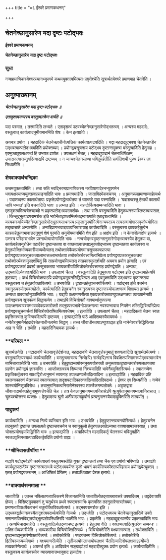 +++
title = "०६ ईश्वरे प्रमाणकथनम्"

+++


## चेतनेच्छानुसारेण यदा दृष्टः पटोद्भवः

**ईश्वरे प्रमाणकथनम्**

**चेतनेच्छानुसारेण यदा दृष्टः पटोद्भवः**

### **सुधा**

नन्वप्रामाणिकस्येश्वरस्यानभ्युपगमे कथमयुक्तत्वमित्यतः प्रवृत्तेश्चेति सूत्रार्थतयेश्वरे प्रमाणमाह चेतनेति ।

## **अनुव्याख्यानम्**

***चेतनेच्छानुसारेण यदा दृष्टः पटोद्भवः ॥***

***एतादृशत्वमन्यस्य वस्तुत्वात्केन वार्यते ॥***

यदा यस्मात् । तस्मादिति लभ्यते । एतादृशत्वं पटवच्चेतनेच्छानुसारेणोद्भतत्वम् । अन्यस्य महदादेः, वस्तुत्वात् कार्यत्वादनुमीयमानमिति शेषः । केन इत्याक्षेपे ।

अयमत्र प्रयोगः । महदादिकं चेतनेच्छाधीनोत्पत्तिकं कार्यत्वात्पटवदिति । यद्वा महदाद्युद्भवश् चेतनेच्छाधीन उद्भवत्वात्पटोद्भववदिति प्रयोक्तव्यम् । प्रयोगद्वयसूचनाय पटोद्भव दृष्टान्तमुक्त्वा वस्तुत्वादिति हेतुमाह । एवमुक्तावुपलक्षणत्वं हि उभयत्र ज्ञायेत । उपलक्षणं चैतत् । महदाद्युपादानं चेतनाधिष्ठितम् उपादानत्वात्तन्तुवदित्याद्यपि द्रष्टव्यम् । न चान्यश्चेतनस्तथा भवितुमर्हतीति सर्वातिशयी पुरुष ईश्वर एव सिध्यतीति ।

### **शेषवाक्यार्थचन्द्रिका**

कथमयुक्तत्वमिति । तथा सति भवद्भिरप्यप्रामाणिकस्य नरविषाणादेरनभ्युपगमेन भवत्पक्षस्याप्ययुक्तत्वप्रसङ्गादिति भावः ॥ प्रमाणमाहेति । जाताविदमेकवचनम् । अनुमानरूपप्रमाणान्याहेत्यर्थः । यदाशब्दस्य कालार्थतायाः प्रकृतेऽयोगाद्धेत्वर्थतया तं व्याचष्टे यदा यस्मादिति । ‘यदाशब्दस्तु हेत्वर्थे कालार्थे चापि भण्यत’ इति वचनादिति भावः ॥ लभ्यत इति । यत्तदोर्नित्यसम्बन्धादिति भावः । एतादृशत्वमित्यत्रैतच्छब्दो न प्रकृतपटोद्भवपरामर्शकः । तथा सति वस्तुत्वादिति हेतुकथनस्याश्लिष्टत्वापातात् । किन्तूद्भूतपटपरामर्शक इति भावेनैतादृशत्वमित्येतद्य्वाख्याति एतादृशत्वमिति । यस्यकस्यचिच्चैतनेच्छानुसारेणोद्भूतत्वसाधनस्य प्रकृतानुपयोगित्वेनान्यपदस्य तत्परत्वायोगात्प्रकृतोपयोगिता तद्य्वाचष्टे अन्यस्येति । अनादिप्रागभावादावव्यभिचारायाह कार्यत्वादिति । वस्तुत्वस्य ज्ञापकहेतुत्वेन कारकहेतुत्वाभावात्तदनुगुणं शेषं पूरयति अनुमीयमानमिति शेष इति ॥ आक्षेप इति । न केनापीत्याक्षेप इत्यर्थः । उत्तरत्र परिहाराभावेन प्रश्नार्थत्वायोगादिति भावः । नन्वत्रोद्भवदृष्टान्तानुसारेणोद्भवत्वस्यैव हेतुतया वा, कार्यत्वहेत्वनुरोधेन पटादेरेव दृष्टान्ततया वा वक्तव्यत्वात्तथाऽनुक्त्वोद्भवस्य दृष्टान्ततया कार्यत्वस्य च हेतुतयोक्तिर्भाष्यकारीयाव्यर्थेत्यतस् तथोक्तावेकैकप्रयोगमात्रसूचकत्वप्राप्त्या प्रयोगद्वयप्रकारसूचकत्वालाभात्तल्लाभार्थतया तथोक्तेरर्थवत्त्वमित्यभिप्रेत्य प्रयोगद्वयप्रकारसूचकतया तथोक्तेरर्थवत्तामुपदर्शयितुं किं तत्प्रयोगद्वयमित्यतस् तत्प्रकारमुपदर्शयति अयमत्र प्रयोग इत्यादि । एवं प्रयोगद्वयप्रकारं प्रदर्श्य तत्सूचकतया भाष्यकारीयविचित्रोक्तेरर्थवत्तामाह प्रयोगद्वेयति । अन्यथा, उद्भवादित्येवावक्ष्यदिति भावः । उपलक्षणं चैतत् । वस्तुत्वादिति हेतुमुक्त्वा पटोद्भव इति दृष्टान्तमाहेत्यपि द्रष्टव्यम् । कथं विचित्रोक्त्याऽपि प्रयोगद्वयसूचनसिद्धिरित्यत आह एवमुक्ताविति उद्भवस्य दृष्टान्ततया वस्तुत्वस्य च हेतुतयोक्तावित्यर्थः ॥ उभयत्रेति । दृष्टान्तहेतुवचनयोरित्यर्थः । पटोद्भव इति वचनेन स्वानुरूपस्योद्भवत्वहेतोः, कार्यत्वादिति हेतुवचनेन स्वानुरूपस्य दृष्टान्तस्योपलक्षणत्वं विज्ञायत इत्यर्थः । अन्यथा वाक्यार्थानुपपत्तिरिति भावः । यद्यपि वक्ष्यमाणरीत्या एकप्रकारोक्तावप्युपलक्षणतया व्याख्यानेनापि प्रयोगद्वयस्य सूचकत्वं सिद्ध्यत्येव । तथाऽपि विचित्रोक्तौ वाक्यार्थानुपपत्त्या उपलक्षणत्वावश्यम्भाववदेकप्रकारोक्तौ तदनुपपत्त्यभावेनोपलक्षणत्वा नवश्यम्भावान्न नियमेन तत्सिद्धिरित्यभिप्रेत्य प्रयोगद्वयसूचनार्थत्वं विचित्रोक्तेराश्रितमित्यवधेयम् ॥ इत्यपीति । उपलक्षणं चैतत् । महदादिकर्ता चेतनः स्वतः प्रवृत्तिमत्त्वात् कुविन्दवदित्यपि द्रष्टव्यम् । इत्याद्यपीति पाठे आदिशब्दस्यैवायमर्थः । नन्वेतैरनुमानैर्महदादेश्चेतनाधीनत्वमेव सिद्धम् । तच्च जीवाधीनतयाऽप्युपपद्यत इति नानेनेश्वरसिद्धिरित्यत आह न चेति । तथेति । महदादिनियामक इत्यर्थः।

### **परिमल **

सूत्रार्थत्तयेति । पटादावपि चेतनप्रवृत्तेर्दर्शनात्, महदादावपि चेतनप्रवृत्तेरनुमातुं शक्यत्वादिति सूत्रार्थतयेत्यर्थः । वस्तुत्वादित्यस्यार्थः कार्यत्वादिति । वस्तुत्वमात्रस्य नित्ये(पि) सत्वे(पि)नात्र विवक्षितपरिणामरूपोद्भवत्वाभावेन व्यभिचारापत्तेरिति भावः ॥ उभयत्रेति । हेतुदृष्टान्तयोरननुरूपयोरुक्तौ अनुरूपपक्षदृष्टान्तयरोरुपलक्षणतया ग्रहणेन प्रयोगद्वयं ज्ञास्यन्ति । आप्तोक्तत्वस्य शिष्याणां निश्चयादिति भावेनैवमुक्तिरित्यर्थः । स्वातन्त्र्येण प्रकृतिकर्तृत्वस्य साक्षाद्विरोध्यनुमानं स्वयमाह उपलक्षणञ्चैतदित्यादिना ॥ इत्याद्यपीति । महदादिकं प्रति स्वतन्त्रकारणं चेतनरूपं स्वतन्त्रत्वात् तादृशपटादिकारणवदित्यादिरादिपदार्थः । ईश्वर एव सिध्यतीति । नन्वेवं शास्त्रयोनिसूत्रविरोधः । तत्रानुमानिकत्वनिरासेनेश्वरस्य शास्त्रैकगम्यतोक्तेः । अदृष्टद्वारा जीवानादायोक्तहेतूनामुपपत्तेश्चेति चेन्न । तत्र केवलानुमानगम्यत्वनिरासेऽपि श्रुत्युपेतानुमानगम्यत्वानिरासात् । श्रुतयश्चोत्तरत्र व्यक्ताः । हेतुवादस्य श्रुतौ अतीवादरमकुर्वाणं प्रत्यनुमानस्यैवादावुक्तिरिति तात्पर्यात् ।

### **यादुपत्यं**

कार्यत्वादिति । अन्यथा नित्ये व्यभिचार इति भावः ॥ उभयत्रेति । हेतुदृष्टान्तवचनयोरित्यर्थः । हेतुवचनेन तदनुरूपो दृष्टान्त उपलक्ष्यते दृष्टान्तवचनेन च स्वानुकूलो हेतुरुपलक्ष्यतेऽन्यथा वाक्यासामञ्जस्यात् । तथा चोक्तप्रयोगद्वयसिद्धिरिति भावः ॥ इत्याद्यपीति । अत्रादिपदेन महदादिकर्तृ चेतनरूपं भवितुमर्हति स्वतःप्रवृत्तिमत्त्वात्पटादिकर्तृवदिति प्रयोगो ग्राह्यः ।

### **श्रीनिवासतीर्थीया **

यद्यपि पटोद्भवेऽपि कार्यत्वाख्यं वस्तुत्वमस्तीति युक्तं दृष्टान्तत्वं तथा चैक एव प्रयोगो भविष्यति । तथाऽपि कार्यभूतपटादेरेव दृष्टान्तत्वसम्भवे पटोद्भवपर्यन्तं कुतो धावनं कार्यमित्यकौशलपरिहाराय प्रयोगद्वयेत्युक्तम् । एतत् प्रयोगद्वयकथनम् ॥ आधिष्ठितं प्रेरितम् । तथाऽधिष्ठाता प्रेरक इत्यर्थः ।

### **वाक्यार्थरत्नमाला **

जाताविति । एतच्च नविलक्षणत्वाधिकरणे विजानतामिति जातावित्येतद्य्वाख्यावसरे उपपादितम् । तद्वदेवात्रापि ज्ञेयम् । विशिष्टमुपपादनं तु चतुर्थस्य प्रथमे स्पष्टमस्माभिः कृतमस्ति तदनुसारेणात्रलेख्यम् । प्रमाणत्वविवक्षयैकवचनं चतुर्व्यक्तिविवक्षयेत्यर्थः । उद्भवपरामर्शक इति । उद्भववद्वर्तमानत्वस्यैतादृशत्वपदार्थत्वमिति नेत्यर्थः । उद्भवेति । पटोद्भवस्य चेतनेच्छानुसारित्वे उक्ते समानसवित्संवेद्यतयोद्भूतपटोपस्थितिरपि भवतीति भावः । प्रकृतेति । महदाद्युद्भवस्यैव प्रकृतत्वादिति भावः । अव्यभिचारायाहेति । वस्तुत्वादित्येतद्य्वाचष्ट इत्यर्थः । हेतुतया वेति । वक्तव्यत्वादित्युत्तरेण सम्बन्धः । उक्तिर्भाष्यकारीयेति । भाष्यकारीया विचित्रोक्तिरित्यर्थः । विचित्रोक्तेरिति वक्ष्यमाणत्वात् । तथोक्ताविति । दृष्टान्ताद्यनुसारेणोक्तावित्यर्थः । तथोक्तेरिति । षष्ट्यंतस्य विचित्रोक्तेरित्यर्थः । तथोक्तेरिति द्वितीयस्याप्ययमेवार्थः । वक्ष्यमाणरीत्येति । तृतीयप्रयोगलाभायोपलक्षणं चैतदित्यादिनोपलक्षणाऽऽश्रीयते तत्प्रकारेणेत्यर्थः । अयमर्थ इति ॥ आदिपदेन सङ्ग्राह्योऽयं महदादीत्युक्तः प्रयोग इत्यर्थः । कार्यत्वादितीति । वस्तुत्वस्य कार्यत्वरूपेण व्याख्यानात्तथानुवाद इत्यदोषः ।






